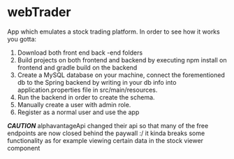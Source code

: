 # webTrader
App which emulates a stock trading platform.
In order to see how it works you gotta:
1. Download both front end back -end folders
2. Build projects on both frontend and backend by executing npm install on frontend and gradle build on the backend
2. Create a MySQL database on your machine, connect the forementioned db to the Spring backend by writing in your db info into application.properties file in src/main/resources.
3. Run the backend in order to create the schema.
4. Manually create a user with admin role.
5. Register as a normal user and use the app

***CAUTION***
alphavantageApi changed their api so that many of the free endpoints are now closed behind the paywall :/
it kinda breaks some functionality as for example viewing certain data in the stock viewer component
